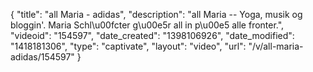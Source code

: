 {
    "title": "all Maria - adidas",
    "description": "all Maria -- Yoga, musik og bloggin'. Maria Schl\u00fcter g\u00e5r all in p\u00e5 alle fronter.",
    "videoid": "154597",
    "date_created": "1398106926",
    "date_modified": "1418181306",
    "type": "captivate",
    "layout": "video",
    "url": "\/v\/all-maria-adidas\/154597"
}